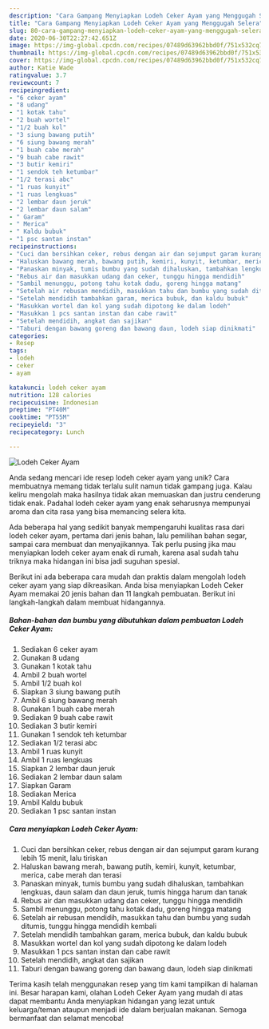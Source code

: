 ```yaml
---
description: "Cara Gampang Menyiapkan Lodeh Ceker Ayam yang Menggugah Selera"
title: "Cara Gampang Menyiapkan Lodeh Ceker Ayam yang Menggugah Selera"
slug: 80-cara-gampang-menyiapkan-lodeh-ceker-ayam-yang-menggugah-selera
date: 2020-06-30T22:27:42.651Z
image: https://img-global.cpcdn.com/recipes/07489d63962bbd0f/751x532cq70/lodeh-ceker-ayam-foto-resep-utama.jpg
thumbnail: https://img-global.cpcdn.com/recipes/07489d63962bbd0f/751x532cq70/lodeh-ceker-ayam-foto-resep-utama.jpg
cover: https://img-global.cpcdn.com/recipes/07489d63962bbd0f/751x532cq70/lodeh-ceker-ayam-foto-resep-utama.jpg
author: Katie Wade
ratingvalue: 3.7
reviewcount: 7
recipeingredient:
- "6 ceker ayam"
- "8 udang"
- "1 kotak tahu"
- "2 buah wortel"
- "1/2 buah kol"
- "3 siung bawang putih"
- "6 siung bawang merah"
- "1 buah cabe merah"
- "9 buah cabe rawit"
- "3 butir kemiri"
- "1 sendok teh ketumbar"
- "1/2 terasi abc"
- "1 ruas kunyit"
- "1 ruas lengkuas"
- "2 lembar daun jeruk"
- "2 lembar daun salam"
- " Garam"
- " Merica"
- " Kaldu bubuk"
- "1 psc santan instan"
recipeinstructions:
- "Cuci dan bersihkan ceker, rebus dengan air dan sejumput garam kurang lebih 15 menit, lalu tiriskan"
- "Haluskan bawang merah, bawang putih, kemiri, kunyit, ketumbar, merica, cabe merah dan terasi"
- "Panaskan minyak, tumis bumbu yang sudah dihaluskan, tambahkan lengkuas, daun salam dan daun jeruk, tumis hingga harum dan tanak"
- "Rebus air dan masukkan udang dan ceker, tunggu hingga mendidih"
- "Sambil menunggu, potong tahu kotak dadu, goreng hingga matang"
- "Setelah air rebusan mendidih, masukkan tahu dan bumbu yang sudah ditumis, tunggu hingga mendidih kembali"
- "Setelah mendidih tambahkan garam, merica bubuk, dan kaldu bubuk"
- "Masukkan wortel dan kol yang sudah dipotong ke dalam lodeh"
- "Masukkan 1 pcs santan instan dan cabe rawit"
- "Setelah mendidih, angkat dan sajikan"
- "Taburi dengan bawang goreng dan bawang daun, lodeh siap dinikmati"
categories:
- Resep
tags:
- lodeh
- ceker
- ayam

katakunci: lodeh ceker ayam 
nutrition: 128 calories
recipecuisine: Indonesian
preptime: "PT40M"
cooktime: "PT55M"
recipeyield: "3"
recipecategory: Lunch

---
```



![Lodeh Ceker Ayam](https://img-global.cpcdn.com/recipes/07489d63962bbd0f/751x532cq70/lodeh-ceker-ayam-foto-resep-utama.jpg)

Anda sedang mencari ide resep lodeh ceker ayam yang unik? Cara membuatnya memang tidak terlalu sulit namun tidak gampang juga. Kalau keliru mengolah maka hasilnya tidak akan memuaskan dan justru cenderung tidak enak. Padahal lodeh ceker ayam yang enak seharusnya mempunyai aroma dan cita rasa yang bisa memancing selera kita.

Ada beberapa hal yang sedikit banyak mempengaruhi kualitas rasa dari lodeh ceker ayam, pertama dari jenis bahan, lalu pemilihan bahan segar, sampai cara membuat dan menyajikannya. Tak perlu pusing jika mau menyiapkan lodeh ceker ayam enak di rumah, karena asal sudah tahu triknya maka hidangan ini bisa jadi suguhan spesial.




Berikut ini ada beberapa cara mudah dan praktis dalam mengolah lodeh ceker ayam yang siap dikreasikan. Anda bisa menyiapkan Lodeh Ceker Ayam memakai 20 jenis bahan dan 11 langkah pembuatan. Berikut ini langkah-langkah dalam membuat hidangannya.

<!--inarticleads1-->

##### Bahan-bahan dan bumbu yang dibutuhkan dalam pembuatan Lodeh Ceker Ayam:

1. Sediakan 6 ceker ayam
1. Gunakan 8 udang
1. Gunakan 1 kotak tahu
1. Ambil 2 buah wortel
1. Ambil 1/2 buah kol
1. Siapkan 3 siung bawang putih
1. Ambil 6 siung bawang merah
1. Gunakan 1 buah cabe merah
1. Sediakan 9 buah cabe rawit
1. Sediakan 3 butir kemiri
1. Gunakan 1 sendok teh ketumbar
1. Sediakan 1/2 terasi abc
1. Ambil 1 ruas kunyit
1. Ambil 1 ruas lengkuas
1. Siapkan 2 lembar daun jeruk
1. Sediakan 2 lembar daun salam
1. Siapkan  Garam
1. Sediakan  Merica
1. Ambil  Kaldu bubuk
1. Sediakan 1 psc santan instan




<!--inarticleads2-->

##### Cara menyiapkan Lodeh Ceker Ayam:

1. Cuci dan bersihkan ceker, rebus dengan air dan sejumput garam kurang lebih 15 menit, lalu tiriskan
1. Haluskan bawang merah, bawang putih, kemiri, kunyit, ketumbar, merica, cabe merah dan terasi
1. Panaskan minyak, tumis bumbu yang sudah dihaluskan, tambahkan lengkuas, daun salam dan daun jeruk, tumis hingga harum dan tanak
1. Rebus air dan masukkan udang dan ceker, tunggu hingga mendidih
1. Sambil menunggu, potong tahu kotak dadu, goreng hingga matang
1. Setelah air rebusan mendidih, masukkan tahu dan bumbu yang sudah ditumis, tunggu hingga mendidih kembali
1. Setelah mendidih tambahkan garam, merica bubuk, dan kaldu bubuk
1. Masukkan wortel dan kol yang sudah dipotong ke dalam lodeh
1. Masukkan 1 pcs santan instan dan cabe rawit
1. Setelah mendidih, angkat dan sajikan
1. Taburi dengan bawang goreng dan bawang daun, lodeh siap dinikmati




Terima kasih telah menggunakan resep yang tim kami tampilkan di halaman ini. Besar harapan kami, olahan Lodeh Ceker Ayam yang mudah di atas dapat membantu Anda menyiapkan hidangan yang lezat untuk keluarga/teman ataupun menjadi ide dalam berjualan makanan. Semoga bermanfaat dan selamat mencoba!
